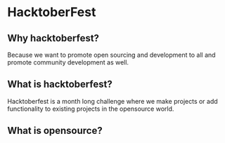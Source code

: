 # HacktoberFest

## Why hacktoberfest?

Because we want to promote open sourcing and development to all and promote community development as well.

## What is hacktoberfest?

Hacktoberfest is a month long challenge where we make projects or add functionality to existing projects in the opensource world.

## What is opensource?